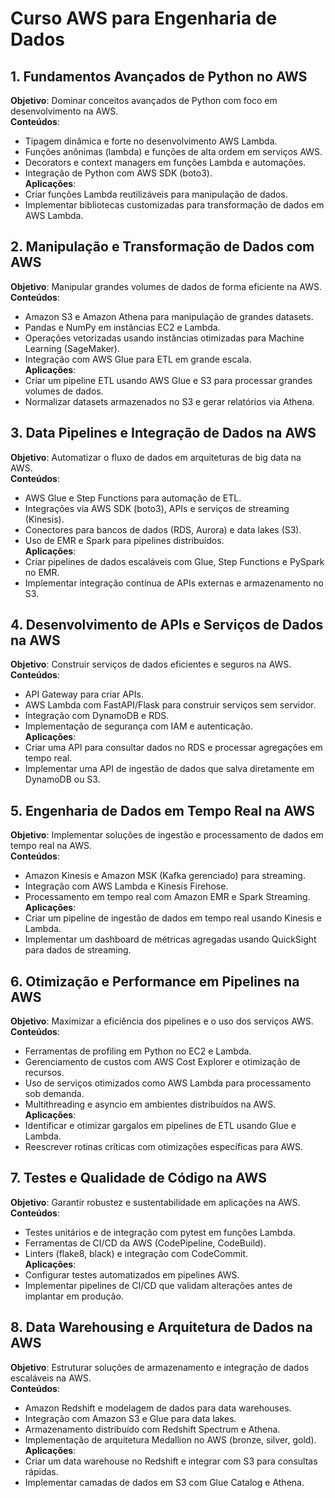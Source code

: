 # Curso AWS para Engenharia de Dados

## 1. Fundamentos Avançados de Python no AWS
**Objetivo**: Dominar conceitos avançados de Python com foco em desenvolvimento na AWS.  
**Conteúdos**:
- Tipagem dinâmica e forte no desenvolvimento AWS Lambda.
- Funções anônimas (lambda) e funções de alta ordem em serviços AWS.
- Decorators e context managers em funções Lambda e automações.
- Integração de Python com AWS SDK (boto3).  
**Aplicações**:
- Criar funções Lambda reutilizáveis para manipulação de dados.
- Implementar bibliotecas customizadas para transformação de dados em AWS Lambda.

## 2. Manipulação e Transformação de Dados com AWS
**Objetivo**: Manipular grandes volumes de dados de forma eficiente na AWS.  
**Conteúdos**:
- Amazon S3 e Amazon Athena para manipulação de grandes datasets.
- Pandas e NumPy em instâncias EC2 e Lambda.
- Operações vetorizadas usando instâncias otimizadas para Machine Learning (SageMaker).
- Integração com AWS Glue para ETL em grande escala.  
**Aplicações**:
- Criar um pipeline ETL usando AWS Glue e S3 para processar grandes volumes de dados.
- Normalizar datasets armazenados no S3 e gerar relatórios via Athena.

## 3. Data Pipelines e Integração de Dados na AWS
**Objetivo**: Automatizar o fluxo de dados em arquiteturas de big data na AWS.  
**Conteúdos**:
- AWS Glue e Step Functions para automação de ETL.
- Integrações via AWS SDK (boto3), APIs e serviços de streaming (Kinesis).
- Conectores para bancos de dados (RDS, Aurora) e data lakes (S3).
- Uso de EMR e Spark para pipelines distribuídos.  
**Aplicações**:
- Criar pipelines de dados escaláveis com Glue, Step Functions e PySpark no EMR.
- Implementar integração contínua de APIs externas e armazenamento no S3.

## 4. Desenvolvimento de APIs e Serviços de Dados na AWS
**Objetivo**: Construir serviços de dados eficientes e seguros na AWS.  
**Conteúdos**:
- API Gateway para criar APIs.
- AWS Lambda com FastAPI/Flask para construir serviços sem servidor.
- Integração com DynamoDB e RDS.
- Implementação de segurança com IAM e autenticação.  
**Aplicações**:
- Criar uma API para consultar dados no RDS e processar agregações em tempo real.
- Implementar uma API de ingestão de dados que salva diretamente em DynamoDB ou S3.

## 5. Engenharia de Dados em Tempo Real na AWS
**Objetivo**: Implementar soluções de ingestão e processamento de dados em tempo real na AWS.  
**Conteúdos**:
- Amazon Kinesis e Amazon MSK (Kafka gerenciado) para streaming.
- Integração com AWS Lambda e Kinesis Firehose.
- Processamento em tempo real com Amazon EMR e Spark Streaming.  
**Aplicações**:
- Criar um pipeline de ingestão de dados em tempo real usando Kinesis e Lambda.
- Implementar um dashboard de métricas agregadas usando QuickSight para dados de streaming.

## 6. Otimização e Performance em Pipelines na AWS
**Objetivo**: Maximizar a eficiência dos pipelines e o uso dos serviços AWS.  
**Conteúdos**:
- Ferramentas de profiling em Python no EC2 e Lambda.
- Gerenciamento de custos com AWS Cost Explorer e otimização de recursos.
- Uso de serviços otimizados como AWS Lambda para processamento sob demanda.
- Multithreading e asyncio em ambientes distribuídos na AWS.  
**Aplicações**:
- Identificar e otimizar gargalos em pipelines de ETL usando Glue e Lambda.
- Reescrever rotinas críticas com otimizações específicas para AWS.

## 7. Testes e Qualidade de Código na AWS
**Objetivo**: Garantir robustez e sustentabilidade em aplicações na AWS.  
**Conteúdos**:
- Testes unitários e de integração com pytest em funções Lambda.
- Ferramentas de CI/CD da AWS (CodePipeline, CodeBuild).
- Linters (flake8, black) e integração com CodeCommit.  
**Aplicações**:
- Configurar testes automatizados em pipelines AWS.
- Implementar pipelines de CI/CD que validam alterações antes de implantar em produção.

## 8. Data Warehousing e Arquitetura de Dados na AWS
**Objetivo**: Estruturar soluções de armazenamento e integração de dados escaláveis na AWS.  
**Conteúdos**:
- Amazon Redshift e modelagem de dados para data warehouses.
- Integração com Amazon S3 e Glue para data lakes.
- Armazenamento distribuído com Redshift Spectrum e Athena.
- Implementação de arquitetura Medallion no AWS (bronze, silver, gold).  
**Aplicações**:
- Criar um data warehouse no Redshift e integrar com S3 para consultas rápidas.
- Implementar camadas de dados em S3 com Glue Catalog e Athena.

